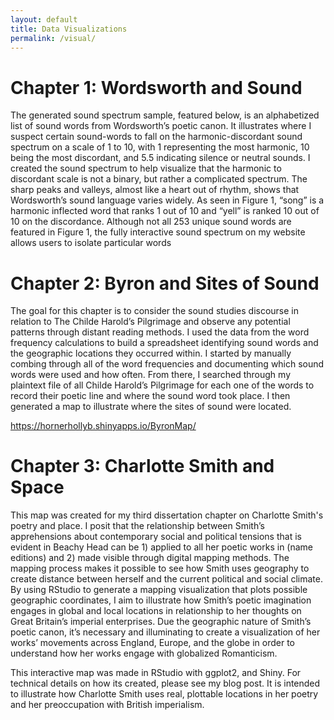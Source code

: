 ```yaml
---
layout: default
title: Data Visualizations
permalink: /visual/
---
```


# Chapter 1: Wordsworth and Sound

The generated sound spectrum sample, featured below, is an alphabetized list of sound words from Wordsworth’s poetic canon. It illustrates where I suspect certain sound-words to fall on the harmonic-discordant sound spectrum on a scale of 1 to 10, with 1 representing the most harmonic, 10 being the most discordant, and 5.5 indicating silence or neutral sounds. I created the sound spectrum to help visualize that the harmonic to discordant scale is not a binary, but rather a complicated spectrum. The sharp peaks and valleys, almost like a heart out of rhythm, shows that Wordsworth’s sound language varies widely. As seen in Figure 1, “song” is a harmonic inflected word that ranks 1 out of 10 and “yell” is ranked 10 out of 10 on the discordance. Although not all 253 unique sound words are featured in Figure 1, the fully interactive sound spectrum on my website allows users to isolate particular words

# Chapter 2: Byron and Sites of Sound
The goal for this chapter is to consider the sound studies discourse in relation to The Childe Harold’s Pilgrimage and observe any potential patterns through distant reading methods. I used the data from the word frequency calculations to build a spreadsheet identifying sound words and the geographic locations they occurred within. I started by manually combing through all of the word frequencies and documenting which sound words were used and how often. From there, I searched through my plaintext file of all Childe Harold’s Pilgrimage for each one of the words to record their poetic line and where the sound word took place.  I then generated a map to illustrate where the sites of sound were located.

https://hornerhollyb.shinyapps.io/ByronMap/


# Chapter 3: Charlotte Smith and Space


 This map was created for my third dissertation chapter on Charlotte Smith's poetry and place. I posit that the relationship between Smith’s apprehensions about contemporary social and political tensions that is evident in Beachy Head can be 1) applied to all her poetic works in (name editions) and 2) made visible through digital mapping methods.  The mapping process makes it possible to see how Smith uses geography to create distance between herself and the current political and social climate.  By using RStudio to generate a mapping visualization that plots possible geographic coordinates, I aim to illustrate how Smith’s poetic imagination engages in global and local locations in relationship to her thoughts on Great Britain’s imperial enterprises.  Due the geographic nature of Smith’s poetic canon, it’s necessary and illuminating to create a visualization of her works’ movements across England, Europe, and the globe in order to understand how her works engage with globalized Romanticism.  

This interactive map was made in RStudio with ggplot2, and Shiny. For technical details on how its created, please see my blog post. It is intended to illustrate how Charlotte Smith uses real, plottable locations in her poetry and her preoccupation with British imperialism.
